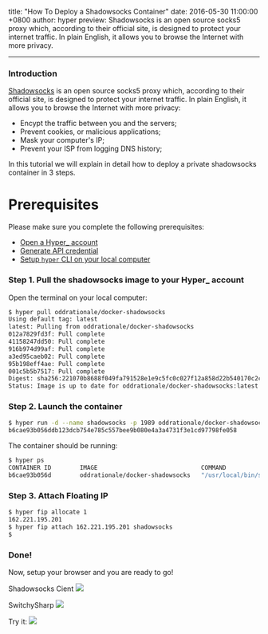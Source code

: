 title: "How To Deploy a Shadowsocks Container"
date: 2016-05-30 11:00:00 +0800
author: hyper
preview: Shadowsocks is an open source socks5 proxy which, according to their official site, is designed to protect your internet traffic. In plain English, it allows you to browse the Internet with more privacy.

---

### Introduction

[Shadowsocks](http://shadowsocks.org) is an open source socks5 proxy which, according to their official site, is designed to protect your internet traffic. In plain English, it allows you to browse the Internet with more privacy:

- Encypt the traffic between you and the servers;
- Prevent cookies, or malicious applications;
- Mask your computer's IP;
- Prevent your ISP from logging DNS history;

In this tutorial we will explain in detail how to deploy a private shadowsocks container in 3 steps.

# Prerequisites
Please make sure you complete the following prerequisites:

- [Open a Hyper_ account](https://console.hyper.sh/register)
- [Generate API credential](https://docs.hyper.sh/GettingStarted/generate_api_credential.html)
- [Setup `hyper` CLI on your local computer](https://docs.hyper.sh/GettingStarted/install.html)

### Step 1. Pull the shadowsocks image to your Hyper_ account

Open the terminal on your local computer:

``` bash
$ hyper pull oddrationale/docker-shadowsocks
Using default tag: latest
latest: Pulling from oddrationale/docker-shadowsocks
012a7829fd3f: Pull complete
41158247dd50: Pull complete
916b974d99af: Pull complete
a3ed95caeb02: Pull complete
95b198eff4ae: Pull complete
001c5b5b7517: Pull complete
Digest: sha256:221070b8688f049fa791528e1e9c5fc0c027f12a858d22b540170c2cca1dec69
Status: Image is up to date for oddrationale/docker-shadowsocks:latest
```

### Step 2. Launch the container

``` bash
$ hyper run -d --name shadowsocks -p 1989 oddrationale/docker-shadowsocks -s 0.0.0.0 -p 1989 -k MyPassWord -m aes-256-cfb
b6cae93b056ddb123dcb754e785c557bee9b080e4a3a4731f3e1cd97798fe058
```

The container should be running:

``` bash
$ hyper ps
CONTAINER ID        IMAGE                             COMMAND                  CREATED             STATUS              PORTS               NAMES               PUBLIC IP
b6cae93b056d        oddrationale/docker-shadowsocks   "/usr/local/bin/ssser"   23 seconds ago      Up 18 seconds                           shadowsocks         

```

### Step 3. Attach Floating IP

``` bash
$ hyper fip allocate 1
162.221.195.201
$ hyper fip attach 162.221.195.201 shadowsocks
$
```

### Done!

Now, setup your browser and you are ready to go!

Shadowsocks Cient
![](https://trello-attachments.s3.amazonaws.com/5727e1398e6615bcb65e23c4/528x335/8275b47b8cdd1f9c54676cf96c5dfbc4/Screen_Shot_2016-05-02_at_4.21.05_PM.png)

SwitchySharp
![](https://trello-attachments.s3.amazonaws.com/5727e1398e6615bcb65e23c4/917x661/3ebbe51970bc1cdd65b5c4ff365642e3/Screen_Shot_2016-05-02_at_4.21.29_PM.png)

Try it:
![](https://trello-attachments.s3.amazonaws.com/5727e1398e6615bcb65e23c4/1256x814/9fab9f7e3dd73dc29fc85dbd03e0ee12/Screen_Shot_2016-05-02_at_4.25.23_PM.png)
